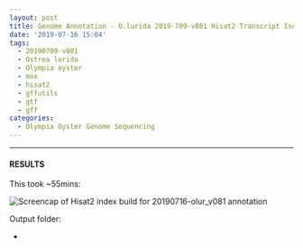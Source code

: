 ```yaml
---
layout: post
title: Genome Annotation - O.lurida 2019-709-v081 Hisat2 Transcript Isoform Index
date: '2019-07-16 15:04'
tags:
  - 20190709-v081
  - Ostrea lurida
  - Olympia oyster
  - mox
  - hisat2
  - gffutils
  - gtf
  - gff
categories:
  - Olympia Oyster Genome Sequencing
---
```




---

#### RESULTS

This took ~55mins:

![Screencap of Hisat2 index build for 20190716-olur_v081 annotation](https://github.com/RobertsLab/sams-notebook/blob/master/images/screencaps/20190716_hisat2_build_20190716-olur_v081_runtime.png?raw=true)

Output folder:

- []()
